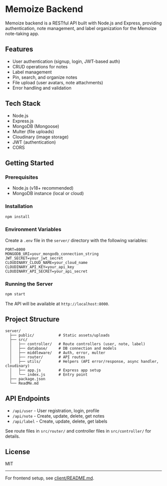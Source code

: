 # Memoize Backend

Memoize backend is a RESTful API built with Node.js and Express, providing authentication, note management, and label organization for the Memoize note-taking app.

## Features

- User authentication (signup, login, JWT-based auth)
- CRUD operations for notes
- Label management
- Pin, search, and organize notes
- File upload (user avatars, note attachments)
- Error handling and validation

## Tech Stack

- Node.js
- Express.js
- MongoDB (Mongoose)
- Multer (file uploads)
- Cloudinary (image storage)
- JWT (authentication)
- CORS

## Getting Started

### Prerequisites

- Node.js (v18+ recommended)
- MongoDB instance (local or cloud)

### Installation

```sh
npm install
```

### Environment Variables

Create a `.env` file in the `server/` directory with the following variables:

```
PORT=8000
MONGODB_URI=your_mongodb_connection_string
JWT_SECRET=your_jwt_secret
CLOUDINARY_CLOUD_NAME=your_cloud_name
CLOUDINARY_API_KEY=your_api_key
CLOUDINARY_API_SECRET=your_api_secret
```

### Running the Server

```sh
npm start
```

The API will be available at `http://localhost:8000`.

## Project Structure

```
server/
  ├── public/           # Static assets/uploads
  ├── src/
  │   ├── controller/   # Route controllers (user, note, label)
  │   ├── database/     # DB connection and models
  │   ├── middleware/   # Auth, error, multer
  │   ├── router/       # API routes
  │   ├── utils/        # Helpers (API error/response, async handler, cloudinary)
  │   ├── app.js        # Express app setup
  │   └── index.js      # Entry point
  ├── package.json
  └── ReadMe.md
```

## API Endpoints

- `/api/user` - User registration, login, profile
- `/api/note` - Create, update, delete, get notes
- `/api/label` - Create, update, delete, get labels

See route files in `src/router/` and controller files in `src/controller/` for details.

## License

MIT

---

For frontend setup, see [client/README.md](../client/README.md).
